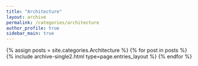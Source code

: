 ```yaml
---
title: "Architecture"
layout: archive
permalink: /categories/architecture
author_profile: true
sidebar_main: true
---
```



{% assign posts = site.categories.Architecture %}
{% for post in posts %} {% include archive-single2.html type=page.entries_layout %} {% endfor %}
